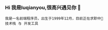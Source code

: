 ### Hi 我是luqianyou,很高兴遇见你 👋
    我是一名前端程序员，出生于1999年12月，目前正在求职中💬
    技术栈 与 开发工具
<!--
**Luqianyou/Luqianyou** is a ✨ _special_ ✨ repository because its `README.md` (this file) appears on your GitHub profile.

Here are some ideas to get you started:

- 🔭 I’m currently working on ...
- 🌱 I’m currently learning ...
- 👯 I’m looking to collaborate on ...
- 🤔 I’m looking for help with ...
- 💬 Ask me about ...
- 📫 How to reach me: ...
- 😄 Pronouns: ...
- ⚡ Fun fact: ...
-->
